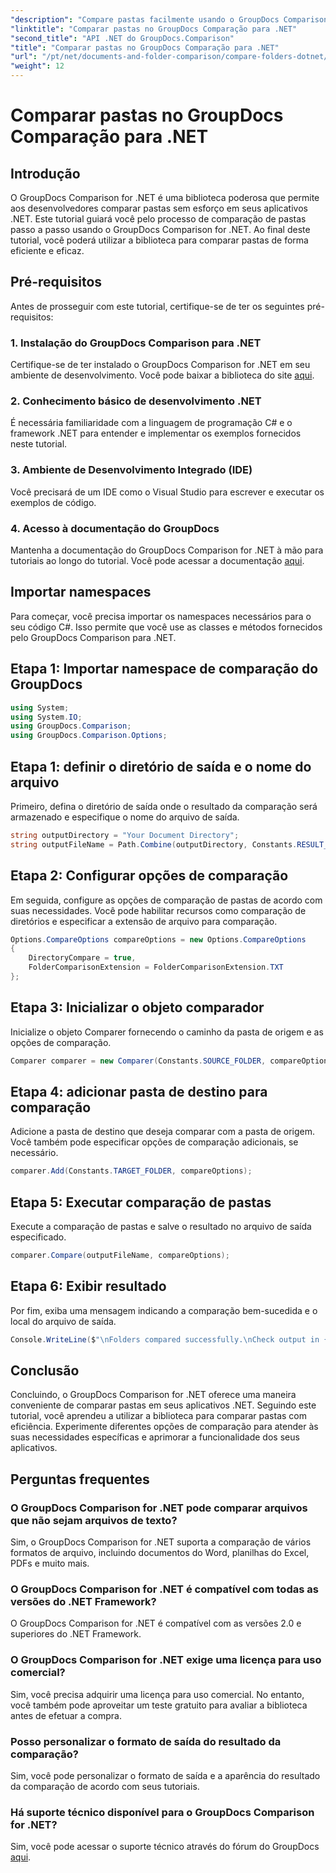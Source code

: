 ```yaml
---
"description": "Compare pastas facilmente usando o GroupDocs Comparison para .NET. Siga nosso passo a passo para uma comparação eficiente de pastas. Aprimore seus aplicativos .NET."
"linktitle": "Comparar pastas no GroupDocs Comparação para .NET"
"second_title": "API .NET do GroupDocs.Comparison"
"title": "Comparar pastas no GroupDocs Comparação para .NET"
"url": "/pt/net/documents-and-folder-comparison/compare-folders-dotnet/"
"weight": 12
---
```


# Comparar pastas no GroupDocs Comparação para .NET

## Introdução
O GroupDocs Comparison for .NET é uma biblioteca poderosa que permite aos desenvolvedores comparar pastas sem esforço em seus aplicativos .NET. Este tutorial guiará você pelo processo de comparação de pastas passo a passo usando o GroupDocs Comparison for .NET. Ao final deste tutorial, você poderá utilizar a biblioteca para comparar pastas de forma eficiente e eficaz.
## Pré-requisitos
Antes de prosseguir com este tutorial, certifique-se de ter os seguintes pré-requisitos:
### 1. Instalação do GroupDocs Comparison para .NET
Certifique-se de ter instalado o GroupDocs Comparison for .NET em seu ambiente de desenvolvimento. Você pode baixar a biblioteca do site [aqui](https://releases.groupdocs.com/comparison/net/).
### 2. Conhecimento básico de desenvolvimento .NET
É necessária familiaridade com a linguagem de programação C# e o framework .NET para entender e implementar os exemplos fornecidos neste tutorial.
### 3. Ambiente de Desenvolvimento Integrado (IDE)
Você precisará de um IDE como o Visual Studio para escrever e executar os exemplos de código.
### 4. Acesso à documentação do GroupDocs
Mantenha a documentação do GroupDocs Comparison for .NET à mão para tutoriais ao longo do tutorial. Você pode acessar a documentação [aqui](https://tutorials.groupdocs.com/comparison/net/).

## Importar namespaces
Para começar, você precisa importar os namespaces necessários para o seu código C#. Isso permite que você use as classes e métodos fornecidos pelo GroupDocs Comparison para .NET.
## Etapa 1: Importar namespace de comparação do GroupDocs
```csharp
using System;
using System.IO;
using GroupDocs.Comparison;
using GroupDocs.Comparison.Options;
```

## Etapa 1: definir o diretório de saída e o nome do arquivo
Primeiro, defina o diretório de saída onde o resultado da comparação será armazenado e especifique o nome do arquivo de saída.
```csharp
string outputDirectory = "Your Document Directory";
string outputFileName = Path.Combine(outputDirectory, Constants.RESULT_FOLDER);
```
## Etapa 2: Configurar opções de comparação
Em seguida, configure as opções de comparação de pastas de acordo com suas necessidades. Você pode habilitar recursos como comparação de diretórios e especificar a extensão de arquivo para comparação.
```csharp
Options.CompareOptions compareOptions = new Options.CompareOptions
{
    DirectoryCompare = true,
    FolderComparisonExtension = FolderComparisonExtension.TXT
};
```
## Etapa 3: Inicializar o objeto comparador
Inicialize o objeto Comparer fornecendo o caminho da pasta de origem e as opções de comparação.
```csharp
Comparer comparer = new Comparer(Constants.SOURCE_FOLDER, compareOptions);
```
## Etapa 4: adicionar pasta de destino para comparação
Adicione a pasta de destino que deseja comparar com a pasta de origem. Você também pode especificar opções de comparação adicionais, se necessário.
```csharp
comparer.Add(Constants.TARGET_FOLDER, compareOptions);
```
## Etapa 5: Executar comparação de pastas
Execute a comparação de pastas e salve o resultado no arquivo de saída especificado.
```csharp
comparer.Compare(outputFileName, compareOptions);
```
## Etapa 6: Exibir resultado
Por fim, exiba uma mensagem indicando a comparação bem-sucedida e o local do arquivo de saída.
```csharp
Console.WriteLine($"\nFolders compared successfully.\nCheck output in {Directory.GetCurrentDirectory()}.");
```

## Conclusão
Concluindo, o GroupDocs Comparison for .NET oferece uma maneira conveniente de comparar pastas em seus aplicativos .NET. Seguindo este tutorial, você aprendeu a utilizar a biblioteca para comparar pastas com eficiência. Experimente diferentes opções de comparação para atender às suas necessidades específicas e aprimorar a funcionalidade dos seus aplicativos.
## Perguntas frequentes
### O GroupDocs Comparison for .NET pode comparar arquivos que não sejam arquivos de texto?
Sim, o GroupDocs Comparison for .NET suporta a comparação de vários formatos de arquivo, incluindo documentos do Word, planilhas do Excel, PDFs e muito mais.
### O GroupDocs Comparison for .NET é compatível com todas as versões do .NET Framework?
O GroupDocs Comparison for .NET é compatível com as versões 2.0 e superiores do .NET Framework.
### O GroupDocs Comparison for .NET exige uma licença para uso comercial?
Sim, você precisa adquirir uma licença para uso comercial. No entanto, você também pode aproveitar um teste gratuito para avaliar a biblioteca antes de efetuar a compra.
### Posso personalizar o formato de saída do resultado da comparação?
Sim, você pode personalizar o formato de saída e a aparência do resultado da comparação de acordo com seus tutoriais.
### Há suporte técnico disponível para o GroupDocs Comparison for .NET?
Sim, você pode acessar o suporte técnico através do fórum do GroupDocs [aqui](https://forum.groupdocs.com/c/comparison/12).